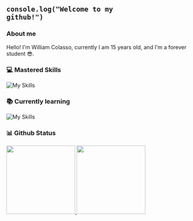 ## <code>console.log("Welcome to my github!")</code>

### About me
Hello! I'm William Colasso, currently I am 15 years old, and I'm a forever student 😎.

### 💻 Mastered Skills

![My Skills](https://skillicons.dev/icons?i=vscode,discord,github,ps,ai,svg&theme=dark)


### 📚 Currently learning

 ![My Skills](https://skillicons.dev/icons?i=arch,arduino,css,js,html,git&theme=dark)

### 📊 Github Status
<table>
  <a href="https://github.com/gabrielpiske">
  <img height="180em" src="https://github-readme-stats.vercel.app/api?username=William-Colasso&show_icons=true&theme=transparent&include_all_commits=true&count_private=true&hide_border=true"/>
  <img height="180em" src="https://github-readme-stats.vercel.app/api/top-langs/?username=William-Colasso&layout=compact&langs_count=6&theme=transparent&hide_border=true"/>
</table>

